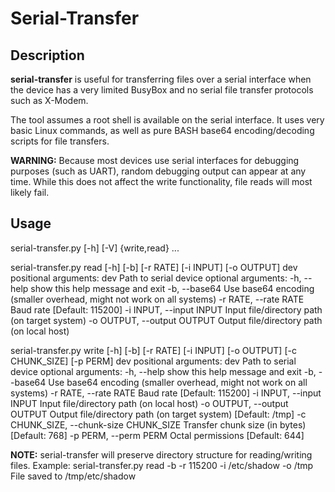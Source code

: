 # Serial-Transfer

## Description
**serial-transfer** is useful for transferring files over a serial interface when the device has a very limited 
BusyBox and no serial file transfer protocols such as X-Modem.

The tool assumes a root shell is available on the serial interface. It uses very basic Linux commands, as well 
as pure BASH base64 encoding/decoding scripts for file transfers.

**WARNING:** Because most devices use serial interfaces for debugging purposes (such as UART), random debugging 
output can appear at any time. While this does not affect the write functionality, file reads will most likely 
fail.

## Usage

serial-transfer.py [-h] [-V] {write,read} ...

serial-transfer.py read [-h] [-b] [-r RATE] [-i INPUT] [-o OUTPUT] dev
positional arguments:
dev                   Path to serial device
optional arguments:
-h, --help            show this help message and exit
-b, --base64          Use base64 encoding (smaller overhead, might not work on all systems)
-r RATE, --rate RATE  Baud rate [Default: 115200]
-i INPUT, --input INPUT Input file/directory path (on target system)
-o OUTPUT, --output OUTPUT Output file/directory path (on local host)

serial-transfer.py write [-h] [-b] [-r RATE] [-i INPUT] [-o OUTPUT] [-c CHUNK_SIZE] [-p PERM] dev
positional arguments:
  dev                   Path to serial device
optional arguments:
-h, --help            show this help message and exit
-b, --base64          Use base64 encoding (smaller overhead, might not work on all systems)
-r RATE, --rate RATE  Baud rate [Default: 115200]
-i INPUT, --input INPUT Input file/directory path (on local host)
-o OUTPUT, --output OUTPUT Output file/directory path (on target system) [Default: /tmp]
-c CHUNK_SIZE, --chunk-size CHUNK_SIZE Transfer chunk size (in bytes) [Default: 768]
-p PERM, --perm PERM  Octal permissions [Default: 644]
  
**NOTE:** serial-transfer will preserve directory structure for reading/writing files. 
Example:
serial-transfer.py read -b -r 115200 -i /etc/shadow -o /tmp 
File saved to /tmp/etc/shadow
